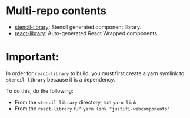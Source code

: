 # Multi-repo contents
- [stencil-library](https://github.com/justifi-tech/web-component-library/tree/main/stencil-library): Stencil generated component library.
- [react-library](https://github.com/justifi-tech/web-component-library/tree/main/react-library): Auto-generated React Wrapped components.
# Important:
<!-- Should this go to the contributing wiki? -->
In order for `react-library` to build, you must first create a yarn symlink to `stencil-library` because it is a dependency.

To do this, do the following:
- From the `stencil-library` directory, run `yarn link`
- From the `react-library` run `yarn link "justifi-webcomponents"`
